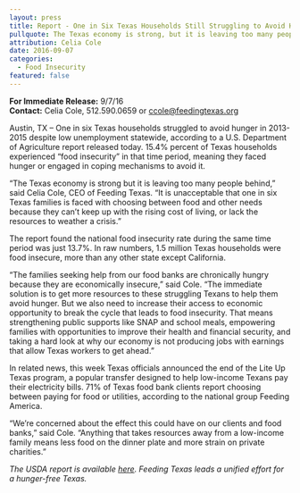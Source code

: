 ```yaml
---
layout: press
title: Report - One in Six Texas Households Still Struggling to Avoid Hunger
pullquote: The Texas economy is strong, but it is leaving too many people behind.
attribution: Celia Cole
date: 2016-09-07
categories:
  - Food Insecurity
featured: false
---  
```

**For Immediate Release:** 9/7/16   
**Contact:** Celia Cole, 512.590.0659 or ccole@feedingtexas.org

Austin, TX – One in six Texas households struggled to avoid hunger in 2013-2015 despite low unemployment statewide, according to a U.S. Department of Agriculture report released today. 15.4% percent of Texas households experienced “food insecurity” in that time period, meaning they faced hunger or engaged in coping mechanisms to avoid it.
 
“The Texas economy is strong but it is leaving too many people behind,” said Celia Cole, CEO of Feeding Texas. “It is unacceptable that one in six Texas families is faced with choosing between food and other needs because they can’t keep up with the rising cost of living, or lack the resources to weather a crisis.”
 
The report found the national food insecurity rate during the same time period was just 13.7%. In raw numbers, 1.5 million Texas households were food insecure, more than any other state except California.
 
“The families seeking help from our food banks are chronically hungry because they are economically insecure,” said Cole. “The immediate solution is to get more resources to these struggling Texans to help them avoid hunger. But we also need to increase their access to economic opportunity to break the cycle that leads to food insecurity. That means strengthening public supports like SNAP and school meals, empowering families with opportunities to improve their health and financial security, and taking a hard look at why our economy is not producing jobs with earnings that allow Texas workers to get ahead.”
 
In related news, this week Texas officials announced the end of the Lite Up Texas program, a popular transfer designed to help low-income Texans pay their electricity bills. 71% of Texas food bank clients report choosing between paying for food or utilities, according to the national group Feeding America.
 
“We’re concerned about the effect this could have on our clients and food banks,” said Cole. “Anything that takes resources away from a low-income family means less food on the dinner plate and more strain on private charities.”

*The USDA report is available [here](http://www.ers.usda.gov). Feeding Texas leads a unified effort for a hunger-free Texas.*
